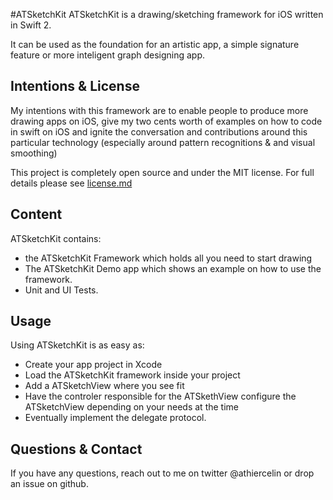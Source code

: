 #ATSketchKit
ATSketchKit is a drawing/sketching framework for iOS written in Swift 2.

It can be used as the foundation for an artistic app, a simple signature feature or more inteligent graph designing app.

## Intentions & License
My intentions with this framework are to enable people to produce more drawing apps on iOS, give my two cents worth of examples on how to code in swift on iOS and ignite the conversation and contributions around this particular technology (especially around pattern recognitions & and visual smoothing)

This project is completely open source and under the MIT license. For full details please see [license.md](LICENSE.md)

## Content
ATSketchKit contains:

- the ATSketchKit Framework which holds all you need to start drawing
- The ATSketchKit Demo app which shows an example on how to use the framework.
- Unit and UI Tests.

## Usage
Using ATSketchKit is as easy as:

- Create your app project in Xcode
- Load the ATSketchKit framework inside your project
- Add a ATSketchView where you see fit
- Have the controler responsible for the ATSkethView configure the ATSketchView depending on your needs at the time
- Eventually implement the delegate protocol.


## Questions & Contact
If you have any questions, reach out to me on twitter @athiercelin or drop an issue on github.